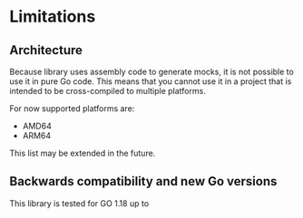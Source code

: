 # Limitations

## Architecture

Because library uses assembly code to generate mocks, it is not possible to use it in pure Go code. 
This means that you cannot use it in a project that is intended to be cross-compiled to multiple platforms.

For now supported platforms are:
* AMD64
* ARM64

This list may be extended in the future.

## Backwards compatibility and new Go versions

This library is tested for GO 1.18 up to  